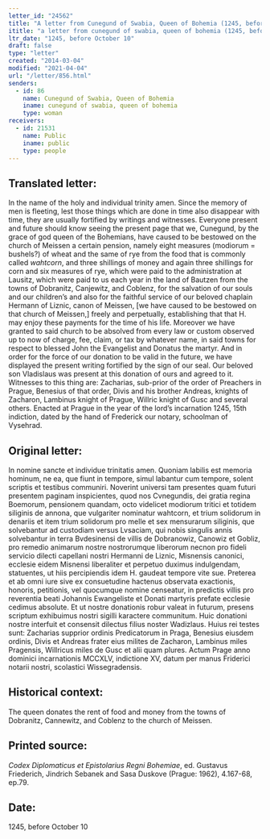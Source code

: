 ```yaml
---
letter_id: "24562"
title: "A letter from Cunegund of Swabia, Queen of Bohemia (1245, before October 10)"
ititle: "a letter from cunegund of swabia, queen of bohemia (1245, before october 10)"
ltr_date: "1245, before October 10"
draft: false
type: "letter"
created: "2014-03-04"
modified: "2021-04-04"
url: "/letter/856.html"
senders:
  - id: 86
    name: Cunegund of Swabia, Queen of Bohemia
    iname: cunegund of swabia, queen of bohemia
    type: woman
receivers:
  - id: 21531
    name: Public
    iname: public
    type: people
---
```

<h2> Translated letter:</h2><p>In the name of the holy and individual trinity amen. Since the memory of men is fleeting, lest those things which are done in time also disappear with time, they are usually fortified by writings and witnesses. Everyone present and future should know seeing the present page that we, Cunegund, by the grace of god queen of the Bohemians, have caused to be bestowed on the church of Meissen a certain pension, namely eight measures (modiorum = bushels?) of wheat and the same of rye from the food that is commonly called <em>wahtcorn</em>, and three shillings of money and again three shillings for corn and six measures of rye, which were paid to the administration at Lausitz, which were paid to us each year in the land of Bautzen from the towns of Dobranitz, Canjewitz, and Coblenz, for the salvation of our souls and our children’s and also for the faithful service of our beloved chaplain Hermann of Liznic, canon of Meissen, [we have caused to be bestowed on that church of Meissen,] freely and perpetually, establishing that that H. may enjoy these payments for the time of his life. Moreover we have granted to said church to be absolved from every law or custom observed up to now of charge, fee, claim, or tax by whatever name, in said towns for respect to blessed John the Evangelist and Donatus the martyr. And in order for the force of our donation to be valid in the future, we have displayed the present writing fortified by the sign of our seal. Our beloved son Vladislaus was present at this donation of ours and agreed to it. Witnesses to this thing are: Zacharias, sub-prior of the order of Preachers in Prague, Benesius of that order, Divis and his brother Andreas, knights of Zacharon, Lambinus knight of Prague, Willric knight of Gusc and several others. Enacted at Prague in the year of the lord’s incarnation 1245, 15th indiction, dated by the hand of Frederick our notary, schoolman of Vysehrad.</p><h2 class="mt-4"> Original letter:</h2>In nomine sancte et individue trinitatis amen.  Quoniam labilis est memoria hominum, ne ea, que fiunt in tempore, simul labantur cum tempore, solent scriptis et testibus communiri.  Noverint universi tam presentes quam futuri presentem paginam inspicientes, quod nos Cvnegundis, dei gratia regina Boemorum, pensionem quandam, octo videlicet modiorum tritici et totidem siliginis de annona, que vulgariter nominatur wahtcorn, et trium solidorum in denariis et item trium solidorum pro melle et sex mensurarum siliginis, que solvebantur ad custodiam versus Lvsaciam, qui nobis singulis annis solvebantur in terra Bvdesinensi de villis de Dobranowiz, Canowiz et Gobliz, pro remedio animarum nostre nostrorumque liberorum necnon pro fideli servicio dilecti capellani nostri Hermanni de Liznic, Misnensis canonici, ecclesie eidem Misnensi liberaliter et perpetuo duximus indulgendam, statuentes, ut hiis percipiendis idem H. gaudeat tempore vite sue.  Preterea et ab omni iure sive ex consuetudine hactenus observata exactionis, honoris, petitionis, vel quocumque nomine censeatur, in predictis villis pro reverentia beati Johannis Ewangeliste et Donati martyris prefate ecclesie cedimus absolute.  Et ut nostre donationis robur valeat in futurum, presens scriptum exhibuimus nostri sigilli karactere communitum.  Huic donationi nostre interfuit et consensit dilectus filius noster Wadizlaus.  Huius rei testes sunt:  Zacharias supprior ordinis Predicatorum in Praga, Benesius eiusdem ordinis, Divis et Andreas frater eius milites de Zacharon, Lambinus miles Pragensis, Willricus miles de Gusc et alii quam plures.
Actum Prage anno dominici incarnationis MCCXLV, indictione XV, datum per manus Friderici notarii nostri, scolastici Wissegradensis.
<h2 class="mt-4"> Historical context:</h2>The queen donates the rent of food and money from the towns of Dobranitz, Cannewitz, and Coblenz to the church of Meissen.
<h2 class="mt-4"> Printed source:</h2><p><em>Codex Diplomaticus et Epistolarius Regni Bohemiae</em>, ed. Gustavus Friederich, Jindrich Sebanek and Sasa Duskove (Prague: 1962), 4.167-68, ep.79.</p><h2 class="mt-4"> Date:</h2>1245, before October 10